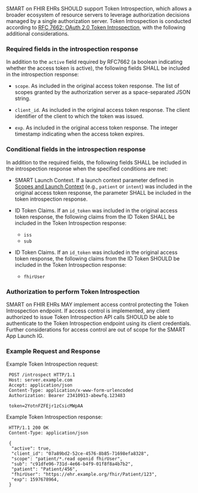 SMART on FHIR EHRs SHOULD support Token Introspection, which allows a broader ecosystem of resource servers to leverage authorization decisions managed by a single authorization server. Token Introspection is conducted according to [RFC 7662: OAuth 2.0 Token Introspection](https://datatracker.ietf.org/doc/html/rfc7662), with the following additional considerations.

### Required fields in the introspection response

In addition to the `active` field required by RFC7662 (a boolean indicating whether the access token is active), the following fields SHALL be included in the introspection response:

* `scope`. As included in the original access token response. The list of scopes granted by the authorization server as a space-separated JSON string.

* `client_id`. As included in the original access token response. The client identifier of the client to which the token was issued.

* `exp`. As included in the original access token response. The integer timestamp indicating when the access token expires.

### Conditional fields in the introspection response

In addition to the required fields, the following fields SHALL be included in the introspection response when the specified conditions are met:

* SMART Launch Context. If a launch context parameter defined in <a href="scopes-and-launch-context.html">Scopes and Launch Context</a> (e.g., `patient` or `intent`) was included in the original access token response, the parameter SHALL be included in the token introspection response.

* ID Token Claims. If an `id_token` was included in the original access token response, the following claims from the ID Token SHALL be included in the Token Introspection response:

  * `iss`
  * `sub`

* ID Token Claims. If an `id_token` was included in the original access token response, the following claims from the ID Token SHOULD be included in the Token Introspection response:

  * `fhirUser`

### Authorization to perform Token Introspection

SMART on FHIR EHRs MAY implement access control protecting the Token Introspection endpoint. If access control is implemented, any client authorized to issue Token Introspection API calls SHOULD be able to authenticate to the Token Introspection endpoint using its client credentials. Further considerations for access control are out of scope for the SMART App Launch IG.


### Example Request and Response

Example Token Introspection request:

     POST /introspect HTTP/1.1
     Host: server.example.com
     Accept: application/json
     Content-Type: application/x-www-form-urlencoded
     Authorization: Bearer 23410913-abewfq.123483

     token=2YotnFZFEjr1zCsicMWpAA


Example Token Introspection response:

     HTTP/1.1 200 OK
     Content-Type: application/json

     {
      "active": true,
      "client_id": "07a89bd2-52ce-4576-8b85-71698efa8328",
      "scope": "patient/*.read openid fhirUser",
      "sub": "c91dfe96-731d-4e66-b4f9-01f8f8a4b7b2",
      "patient": "Patient/456",
      "fhirUser": "https://ehr.example.org/fhir/Patient/123",
      "exp": 1597678964,
     }
